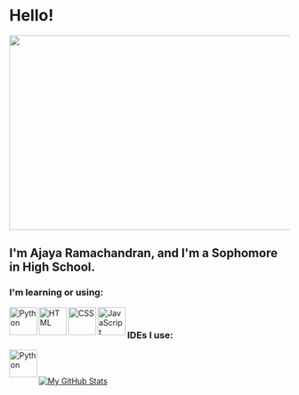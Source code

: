 # Hello!
<img src="https://imagizer.imageshack.com/img922/285/tYNFhW.jpg" width="1000" height ="350">

## I'm Ajaya Ramachandran, and I'm a Sophomore in High School.

### I'm learning or using:
<a href="https://www.python.org/">
    <img align="left" alt="Python" width="50" height="50" src="https://imagizer.imageshack.com/img924/7539/2flk0K.png">
</a>
<a href="https://developer.mozilla.org/en-US/docs/Web/HTML">
    <img align="left" alt="HTML" width="50" height="50" src="https://imagizer.imageshack.com/img923/3244/6hZ0Sz.png" />
</a>
<a href="https://developer.mozilla.org/en-US/docs/Web/CSS">
    <img align="left" alt="CSS" width="50" height="50" src="https://imagizer.imageshack.com/img924/2600/pjpe4L.png" />
</a>
<a href="https://javascript.com/">
    <img align="left" alt="JavaScript" width="50" height="50" src="https://imagizer.imageshack.com/img922/9379/9O7R9V.png" />
</a>
<br />

### IDEs I use:
<a href="https://code.visualstudio.com/">
    <img align="left" alt="Python" width="50" height="50" src="https://imagizer.imageshack.com/img923/1651/K5FtE4.png">
</a>

<br />
<br />

[![My GitHub Stats](https://github-readme-stats.vercel.app/api/?username=ajayaramachandran&count_private=true&theme=gruvbox&showicons=true)]()
